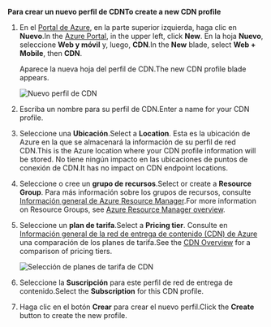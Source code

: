 <span data-ttu-id="d89d2-101">**Para crear un nuevo perfil de CDN**</span><span class="sxs-lookup"><span data-stu-id="d89d2-101">**To create a new CDN profile**</span></span>

1. <span data-ttu-id="d89d2-102">En el [Portal de Azure](https://portal.azure.com), en la parte superior izquierda, haga clic en **Nuevo**.</span><span class="sxs-lookup"><span data-stu-id="d89d2-102">In the [Azure Portal](https://portal.azure.com), in the upper left, click **New**.</span></span>  <span data-ttu-id="d89d2-103">En la hoja **Nuevo**, seleccione **Web y móvil** y, luego, **CDN**.</span><span class="sxs-lookup"><span data-stu-id="d89d2-103">In the **New** blade, select **Web + Mobile**, then **CDN**.</span></span>
   
    <span data-ttu-id="d89d2-104">Aparece la nueva hoja del perfil de CDN.</span><span class="sxs-lookup"><span data-stu-id="d89d2-104">The new CDN profile blade appears.</span></span>
   
    ![Nuevo perfil de CDN](./media/cdn-create-profile/new-cdn-profile-include.png)
2. <span data-ttu-id="d89d2-106">Escriba un nombre para su perfil de CDN.</span><span class="sxs-lookup"><span data-stu-id="d89d2-106">Enter a name for your CDN profile.</span></span>
3. <span data-ttu-id="d89d2-107">Seleccione una **Ubicación**.</span><span class="sxs-lookup"><span data-stu-id="d89d2-107">Select a **Location**.</span></span>  <span data-ttu-id="d89d2-108">Esta es la ubicación de Azure en la que se almacenará la información de su perfil de red CDN.</span><span class="sxs-lookup"><span data-stu-id="d89d2-108">This is the Azure location where your CDN profile information will be stored.</span></span>  <span data-ttu-id="d89d2-109">No tiene ningún impacto en las ubicaciones de puntos de conexión de CDN.</span><span class="sxs-lookup"><span data-stu-id="d89d2-109">It has no impact on CDN endpoint locations.</span></span>
4. <span data-ttu-id="d89d2-110">Seleccione o cree un **grupo de recursos**.</span><span class="sxs-lookup"><span data-stu-id="d89d2-110">Select or create a **Resource Group**.</span></span>  <span data-ttu-id="d89d2-111">Para más información sobre los grupos de recursos, consulte [Información general de Azure Resource Manager](../articles/azure-resource-manager/resource-group-overview.md#resource-groups).</span><span class="sxs-lookup"><span data-stu-id="d89d2-111">For more information on Resource Groups, see [Azure Resource Manager overview](../articles/azure-resource-manager/resource-group-overview.md#resource-groups).</span></span>
5. <span data-ttu-id="d89d2-112">Seleccione un **plan de tarifa**.</span><span class="sxs-lookup"><span data-stu-id="d89d2-112">Select a **Pricing tier**.</span></span>  <span data-ttu-id="d89d2-113">Consulte en [Información general de la red de entrega de contenido (CDN) de Azure](../articles/cdn/cdn-overview.md#azure-cdn-features) una comparación de los planes de tarifa.</span><span class="sxs-lookup"><span data-stu-id="d89d2-113">See the [CDN Overview](../articles/cdn/cdn-overview.md#azure-cdn-features) for a comparison of pricing tiers.</span></span>
   
    ![Selección de planes de tarifa de CDN](./media/cdn-create-profile/cdn-choose-sku-include.png)
6. <span data-ttu-id="d89d2-115">Seleccione la **Suscripción** para este perfil de red de entrega de contenido.</span><span class="sxs-lookup"><span data-stu-id="d89d2-115">Select the **Subscription** for this CDN profile.</span></span>
7. <span data-ttu-id="d89d2-116">Haga clic en el botón **Crear** para crear el nuevo perfil.</span><span class="sxs-lookup"><span data-stu-id="d89d2-116">Click the **Create** button to create the new profile.</span></span> 

